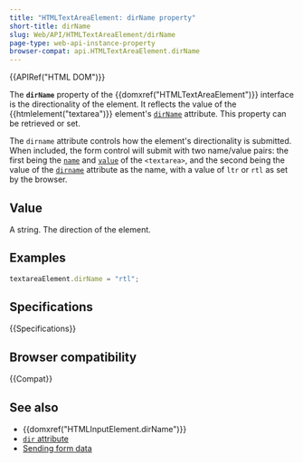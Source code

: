 ```yaml
---
title: "HTMLTextAreaElement: dirName property"
short-title: dirName
slug: Web/API/HTMLTextAreaElement/dirName
page-type: web-api-instance-property
browser-compat: api.HTMLTextAreaElement.dirName
---
```


{{APIRef("HTML DOM")}}

The **`dirName`** property of the {{domxref("HTMLTextAreaElement")}} interface is the directionality of the element. It reflects the value of the {{htmlelement("textarea")}} element's [`dirName`](/en-US/docs/Web/HTML/Reference/Attributes/dirname) attribute. This property can be retrieved or set.

The `dirname` attribute controls how the element's directionality is submitted. When included, the form control will submit with two name/value pairs: the first being the [`name`](/en-US/docs/Web/API/HTMLTextAreaElement/name) and [`value`](/en-US/docs/Web/API/HTMLTextAreaElement/value) of the `<textarea>`, and the second being the value of the [`dirname`](/en-US/docs/Web/HTML/Reference/Element/textarea#dirname) attribute as the name, with a value of `ltr` or `rtl` as set by the browser.

## Value

A string. The direction of the element.

## Examples

```js
textareaElement.dirName = "rtl";
```

## Specifications

{{Specifications}}

## Browser compatibility

{{Compat}}

## See also

- {{domxref("HTMLInputElement.dirName")}}
- [`dir` attribute](/en-US/docs/Web/HTML/Reference/Global_attributes/dir)
- [Sending form data](/en-US/docs/Learn_web_development/Extensions/Forms/Sending_and_retrieving_form_data)
